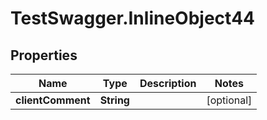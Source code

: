# TestSwagger.InlineObject44

## Properties

Name | Type | Description | Notes
------------ | ------------- | ------------- | -------------
**clientComment** | **String** |  | [optional] 


